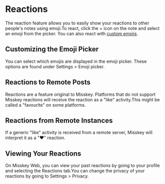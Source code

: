 # Reactions

The reaction feature allows you to easily show your reactions to other people's notes using emoji.To react, click the + icon on the note and select an emoji from the picker. You can also react with [custom emojis](./custom-emoji).

## Customizing the Emoji Picker

You can select which emojis are displayed in the emoji picker. These options are found under Settings > Emoji picker.

## Reactions to Remote Posts

Reactions are a feature original to Misskey. Platforms that do not support Misskey reactions will receive the reaction as a "like" activity.This might be called a "favourite" on some platforms.

## Reactions from Remote Instances

If a generic "like" activity is received from a remote server, Misskey will interpret it as a "❤" reaction.

## Viewing Your Reactions

On Misskey Web, you can view your past reactions by going to your profile and selecting the Reactions tab.You can change the privacy of your reactions by going to Settings > Privacy.
